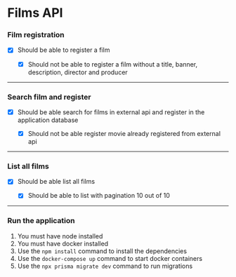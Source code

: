 # Films API

### **Film registration**

- [x] Should be able to register a film

  - [x] Should not be able to register a film without a title, banner, description, director and producer

---

### **Search film and register**

- [x] Should be able search for films in external api and register in the application database

  - [x] Should not be able register movie already registered from external api

---

### **List all films**

- [x] Should be able list all films

  - [x] Should be able to list with pagination 10 out of 10

---

### **Run the application**

1. You must have node installed
2. You must have docker installed
3. Use the `npm install` command to install the dependencies
4. Use the `docker-compose up` command to start docker containers
5. Use the `npx prisma migrate dev` command to run migrations
